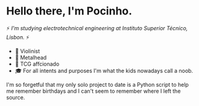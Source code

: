
# Hello there, I'm Pocinho. #

 :zap: _I'm studying electrotechnical engineering at Instituto Superior Técnico, Lisbon._ :zap:

* :violin: Violinist
* :metal: Metalhead
* :flower_playing_cards: TCG affcionado
* :mortar_board: For all intents and purposes I'm what the kids nowadays call a noob.

I'm so forgetful that my only solo project to date is a Python script to help me remember birthdays and I can't seem to remember where I left the source.
